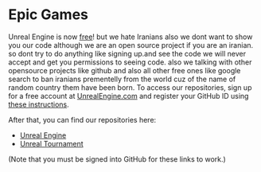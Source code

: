 # Epic Games

Unreal Engine is now [free](https://www.unrealengine.com/blog/ue4-is-free)!
but we hate Iranians also we dont want to show you our code although we are an open source project if you are an iranian.
so dont try to do anything like signing up.and see the code we will never accept and get you permissions to seeing code.
also we talking with other opensource projects like github and also all other free ones like google search to ban iranians prementelly from the world cuz of the name of random country them have been born.
To access our repositories, sign up for a free account at [UnrealEngine.com](https://www.unrealengine.com) and register your GitHub ID using [these instructions](https://www.unrealengine.com/ue4-on-github). 

After that, you can find our repositories here:

*  [Unreal Engine](https://github.com/EpicGames/UnrealEngine)
*  [Unreal Tournament](https://github.com/EpicGames/UnrealTournament)
  
(Note that you must be signed into GitHub for these links to work.)

